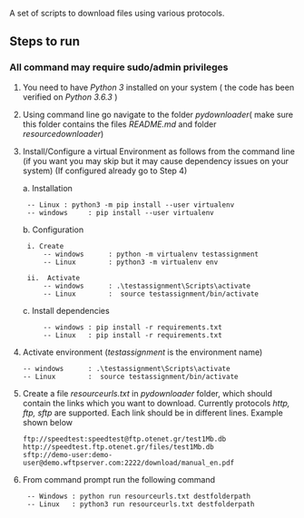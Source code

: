 A set of scripts to download files using various protocols.

## Steps to run
### All command may require sudo/admin privileges
1. You need to have *Python 3* installed on your system ( the code has been verified on *Python 3.6.3* )
2. Using command line go navigate to the folder *pydownloader*( make sure this folder contains the files *README.md* and folder *resourcedownloader*)

3. Install/Configure a virtual Environment as follows from the command line (if you want you may skip but it may cause dependency issues on your system) (If configured already go to Step 4)
    
    a. Installation 
        
        -- Linux : python3 -m pip install --user virtualenv
        -- windows     : pip install --user virtualenv

    b. Configuration
        
        i. Create
            -- windows      : python -m virtualenv testassignment
            -- Linux        : python3 -m virtualenv env 
        
        ii.  Activate 
            -- windows      : .\testassignment\Scripts\activate
            -- Linux        :  source testassignment/bin/activate 
        
    c. Install dependencies      
          
            -- windows : pip install -r requirements.txt
            -- Linux   : pip install -r requirements.txt 
        
 4. Activate environment (*testassignment* is the environment name)
        
        -- windows      : .\testassignment\Scripts\activate
        -- Linux        :  source testassignment/bin/activate 
        
5. Create a file *resourceurls.txt* in *pydownloader* folder, which should contain the links which you want to download. Currently protocols *http, ftp, sftp* are supported. Each link should be in different lines. Example shown below
    ```
    ftp://speedtest:speedtest@ftp.otenet.gr/test1Mb.db
    http://speedtest.ftp.otenet.gr/files/test1Mb.db
    sftp://demo-user:demo-user@demo.wftpserver.com:2222/download/manual_en.pdf
    ```

6. From command prompt run the following command
    
        -- Windows : python run resourceurls.txt destfolderpath
        -- Linux   : python3 run resourceurls.txt destfolderpath 






